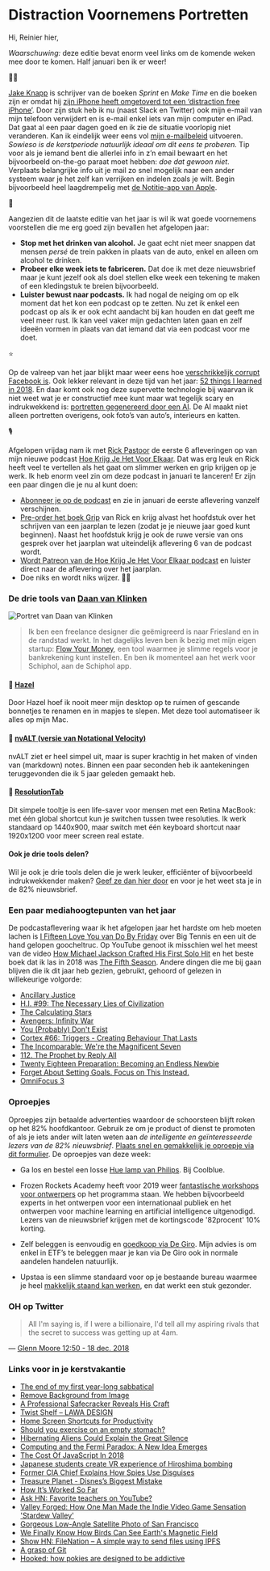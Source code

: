 # Distraction Voornemens Portretten

Hi, Reinier hier,

*Waarschuwing:* deze editie bevat enorm veel links om de komende weken mee door te komen. Half januari ben ik er weer!

👨‍💻

[Jake Knapp](https://jakeknapp.com/) is schrijver van de boeken _Sprint_ en _Make Time_ en die boeken zijn er omdat hij [zijn iPhone heeft omgetoverd tot een ‘distraction free iPhone’](https://medium.com/s/story/six-years-with-a-distraction-free-iphone-8cf5eb4f97e3). Door zijn stuk heb ik nu (naast Slack en Twitter) ook mijn e-mail van mijn telefoon verwijdert en is e-mail enkel iets van mijn computer en iPad. Dat gaat al een paar dagen goed en ik zie de situatie voorlopig niet veranderen. Kan ik eindelijk weer eens vol [mijn e-mailbeleid](https://e-mailbeleid.nl) uitvoeren. _Sowieso is de kerstperiode natuurlijk ideaal om dit eens te proberen._ Tip voor als je iemand bent die allerlei info in z’n email bewaart en het bijvoorbeeld on-the-go paraat moet hebben: _doe dat gewoon niet_. Verplaats belangrijke info uit je mail zo snel mogelijk naar een ander systeem waar je het zelf kan verrijken en indelen zoals je wilt. Begin bijvoorbeeld heel laagdrempelig met [de Notitie-app van Apple](https://appleinsider.com/articles/18/08/14/five-tips-to-get-much-more-out-of-apple-notes-on-ios-and-macos).

🎇

Aangezien dit de laatste editie van het jaar is wil ik wat goede voornemens voorstellen die me erg goed zijn bevallen het afgelopen jaar:

- **Stop met het drinken van alcohol.** Je gaat echt niet meer snappen dat mensen _persé_ de trein pakken in plaats van de auto, enkel en alleen om alcohol te drinken.
- **Probeer elke week iets te fabriceren.** Dat doe ik met deze nieuwsbrief maar je kunt jezelf ook als doel stellen elke week een tekening te maken of een kledingstuk te breien bijvoorbeeld.
- **Luister bewust naar podcasts.** Ik had nogal de neiging om op elk moment dat het kon een podcast op te zetten. Nu zet ik enkel een podcast op als ik er ook echt aandacht bij kan houden en dat geeft me veel meer rust. Ik kan veel vaker mijn gedachten laten gaan en zelf ideeën vormen in plaats van dat iemand dat via een podcast voor me doet.

⭐️

Op de valreep van het jaar blijkt maar weer eens hoe [verschrikkelijk corrupt Facebook is](https://www.nytimes.com/2018/12/18/technology/facebook-privacy.html). Ook lekker relevant in deze tijd van het jaar: [52 things I learned in 2018](https://medium.com/fluxx-studio-notes/52-things-i-learned-in-2018-b07fc110d8e1). En daar komt ook nog deze supervette technologie bij waarvan ik niet weet wat je er constructief mee kunt maar wat tegelijk scary en indrukwekkend is: [portretten gegenereerd door een AI](https://petapixel.com/2018/12/17/these-portraits-were-made-by-ai-none-of-these-people-exist/). De AI maakt niet alleen portretten overigens, ook foto’s van auto’s, interieurs en katten.

🎙

Afgelopen vrijdag nam ik met [Rick Pastoor](https://twitter.com/rickpastoor) de eerste 6 afleveringen op van mijn nieuwe podcast [Hoe Krijg Je Het Voor Elkaar](https://hoekrijgjehetvoorelkaar.nl). Dat was erg leuk en Rick heeft veel te vertellen als het gaat om slimmer werken en grip krijgen op je werk. Ik heb enorm veel zin om deze podcast in januari te lanceren! Er zijn een paar dingen die je nu al kunt doen:

- [Abonneer je op de podcast](https://itunes.apple.com/nl/podcast/hoe-krijg-je-het-voor-elkaar/id1446011449?l=nl) en zie in januari de eerste aflevering vanzelf verschijnen.
- [Pre-order het boek Grip](https://gripboek.nl) van Rick en krijg alvast het hoofdstuk over het schrijven van een jaarplan te lezen (zodat je je nieuwe jaar goed kunt beginnen). Naast het hoofdstuk krijg je ook de ruwe versie van ons gesprek over het jaarplan wat uiteindelijk aflevering 6 van de podcast wordt.
- [Wordt Patreon van de Hoe Krijg Je Het Voor Elkaar podcast](https://www.patreon.com/reinier) en luister direct naar de aflevering over het jaarplan.
- Doe niks en wordt niks wijzer. 🤷‍♂️

### De drie tools van [Daan van Klinken](https://twitter.com/daanriver)

![Portret van Daan van Klinken](https://sinds82.nl/images/daan-van-klinken.jpg)

> Ik ben een freelance designer die geëmigreerd is naar Friesland en in de randstad werkt. In het dagelijks leven ben ik bezig met mijn eigen startup: [Flow Your Money](http://flowyour.money), een tool waarmee je slimme regels voor je bankrekening kunt instellen. En ben ik momenteel aan het werk voor Schiphol, aan de Schiphol app.

#### 🔸 [Hazel](https://www.noodlesoft.com/)

Door Hazel hoef ik nooit meer mijn desktop op te ruimen of gescande bonnetjes te renamen en in mapjes te slepen. Met deze tool automatiseer ik alles op mijn Mac.

#### 🔸 [nvALT (versie van Notational Velocity)](http://brettterpstra.com/projects/nvalt/)

nvALT ziet er heel simpel uit, maar is super krachtig in het maken of vinden van (markdown) notes. Binnen een paar seconden heb ik aantekeningen teruggevonden die ik 5 jaar geleden gemaakt heb.

#### 🔸 [ResolutionTab](http://www.resolutiontab.com/)

Dit simpele tooltje is een life-saver voor mensen met een Retina MacBook: met één global shortcut kun je switchen tussen twee resoluties. Ik werk standaard op 1440x900, maar switch met één keyboard shortcut naar 1920x1200 voor meer screen real estate.

#### Ook je drie tools delen?

Wil je ook je drie tools delen die je werk leuker, efficiënter of bijvoorbeeld indrukwekkender maken? [Geef ze dan hier door](https://goo.gl/forms/C5J2VoBlxJKR9Ikw2) en voor je het weet sta je in de 82% nieuwsbrief.

### Een paar mediahoogtepunten van het jaar

De podcastaflevering waar ik het afgelopen jaar het hardste om heb moeten lachen is [I Fifteen Love You van Do By Friday](http://dobyfriday.com/62) over Big Tennis en een uit de hand gelopen goocheltruc. Op YouTube genoot ik misschien wel het meest van de video [How Michael Jackson Crafted His First Solo Hit](https://www.youtube.com/watch?v=A3nKAvIc8to&feature=share) en het beste boek dat ik las in 2018 was [The Fifth Season](https://www.goodreads.com/book/show/25194939-the-fifth-season). Andere dingen die me bij gaan blijven die ik dit jaar heb gezien, gebruikt, gehoord of gelezen in willekeurige volgorde:

- [Ancillary Justice](https://www.goodreads.com/book/show/17333324-ancillary-justice)
- [H.I. #99: The Necessary Lies of Civilization](http://www.hellointernet.fm/podcast/99)
- [The Calculating Stars](https://www.goodreads.com/book/show/33080122-the-calculating-stars)
- [Avengers: Infinity War](https://www.imdb.com/title/tt4154756/)
- [You (Probably) Don't Exist](https://www.youtube.com/watch?v=8kX62n6yNXA)
- [Cortex #66: Triggers - Creating Behaviour That Lasts](https://www.relay.fm/cortex/66)
- [The Incomparable: We're the Magnificent Seven](https://www.theincomparable.com/theincomparable/430/)
- [112. The Prophet by Reply All](https://www.gimletmedia.com/reply-all/112-the-prophet)
- [Twenty Eighteen Preparation: Becoming an Endless Newbie](http://www.airbagindustries.com/archives/airbag/twenty_eighteen_1.php)
- [Forget About Setting Goals. Focus on This Instead.](https://jamesclear.com/goals-systems?utm_campaign=Revue%20newsletter&utm_medium=Newsletter&utm_source=StartupWatching%20%E2%9A%A1%EF%B8%8F)
- [OmniFocus 3](https://www.omnigroup.com/omnifocus/)

### Oproepjes

Oproepjes zijn betaalde advertenties waardoor de schoorsteen blijft roken op het 82% hoofdkantoor. Gebruik ze om je product of dienst te promoten of als je iets ander wilt laten weten aan _de intelligente en geïnteresseerde lezers van de 82% nieuwsbrief_. [Plaats snel en gemakkelijk je oproepje via dit formulier](https://forms.82procent.nl). De oproepjes van deze week:

- Ga los en bestel een losse [Hue lamp van Philips](https://www.coolblue.nl/product/653899/philips-hue-white-and-color-losse-lamp.html). Bij Coolblue.

- Frozen Rockets Academy heeft voor 2019 weer [fantastische workshops voor ontwerpers](https://academy.frozenrockets.nl) op het programma staan. We hebben bijvoorbeeld experts in het ontwerpen voor een internationaal publiek en het ontwerpen voor machine learning en artificial intelligence uitgenodigd. Lezers van de nieuwsbrief krijgen met de kortingscode '82procent' 10% korting.

- Zelf beleggen is eenvoudig en [goedkoop via De Giro](https://www.degiro.nl/start-met-beleggen.html?id=VHLD38S3&referral_name=R%20Ladan&utm_source=mgm). Mijn advies is om enkel in ETF’s te beleggen maar je kan via De Giro ook in normale aandelen handelen natuurlijk.

- Upstaa is een slimme standaard voor op je bestaande bureau waarmee je heel [makkelijk staand kan werken](https://upstaa.com), en dat werkt een stuk gezonder.

### OH op Twitter

> All I'm saying is, if I were a billionaire, I'd tell all my aspiring rivals that the secret to success was getting up at 4am.

— [Glenn Moore 12:50 - 18 dec. 2018](https://twitter.com/TheNewsAtGlenn/status/1074995364195917824)

### Links voor in je kerstvakantie

- [The end of my first year-long sabbatical](https://medium.com/@travishines/the-end-of-my-first-year-long-sabbatical-26461e654eff?_referrer=twitter)
- [Remove Background from Image](https://www.remove.bg/)
- [A Professional Safecracker Reveals His Craft](https://www.theatlantic.com/amp/article/577897/?__twitter_impression=true)
- [Twist Shelf – LAWA DESIGN](https://lawadesign.dk/collections/all/products/twist-shelf)
- [Home Screen Shortcuts for Productivity](http://www.macdrifter.com/2018/12/home-screen-shortcuts-for-productivity.html)
- [Should you exercise on an empty stomach?](https://www.nutritionaction.com/daily/exercise-for-health/running-on-empty/)
- [Hibernating Aliens Could Explain the Great Silence](https://gizmodo.com/hibernating-aliens-could-explain-the-great-silence-1795695445)
- [Computing and the Fermi Paradox: A New Idea Emerges](https://spectrum.ieee.org/tech-talk/computing/hardware/computing-and-the-fermi-paradox-a-new-idea-emergestheyre-all-asleep)
- [The Cost Of JavaScript In 2018](https://medium.com/@addyosmani/the-cost-of-javascript-in-2018-7d8950fbb5d4)
- [Japanese students create VR experience of Hiroshima bombing](https://www.csmonitor.com/World/Asia-Pacific/2018/0806/Japanese-students-create-VR-experience-of-Hiroshima-bombing)
- [Former CIA Chief Explains How Spies Use Disguises](https://www.youtube.com/watch?v=JASUsVY5YJ8&feature=share)
- [Treasure Planet - Disnes’s Biggest Mistake](https://www.youtube.com/watch?v=b9sycdSkngA&feature=share)
- [How It’s Worked So Far](http://randsinrepose.com/archives/how-its-worked-so-far/)
- [Ask HN: Favorite teachers on YouTube?](https://news.ycombinator.com/item?id=17999659)
- [Valley Forged: How One Man Made the Indie Video Game Sensation 'Stardew Valley'](https://www.gq.com/story/stardew-valley-eric-barone-profile)
- [Gorgeous Low-Angle Satellite Photo of San Francisco](https://kottke.org/18/11/gorgeous-low-angle-satellite-photo-of-san-francisco)
- [We Finally Know How Birds Can See Earth's Magnetic Field](https://www.forbes.com/sites/trevornace/2018/04/04/we-finally-know-how-birds-can-see-earths-magnetic-field/#6931ca0420e1)
- [Show HN: FileNation – A simple way to send files using IPFS](https://news.ycombinator.com/item?id=16777501)
- [A grasp of Git](https://www.future-processing.pl/blog/a-grasp-of-git/)
- [Hooked: how pokies are designed to be addictive](https://www.theguardian.com/australia-news/datablog/ng-interactive/2017/sep/28/hooked-how-pokies-are-designed-to-be-addictive)
